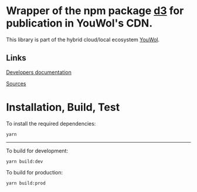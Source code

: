 # Wrapper of the npm package [d3](https://www.npmjs.com/package/d3) for publication in YouWol's CDN.




This library is part of the hybrid cloud/local ecosystem 
[YouWol](https://platform.youwol.com/applications/@youwol/platform/latest).

## Links

[Developers documentation](https://platform.youwol.com/applications/@youwol/cdn-explorer/latest?package=d3)


[Sources](https://github.com/youwol/cdn-externals/tree/master/d3)

# Installation, Build, Test

To install the required dependencies:

```shell
yarn
```
---
To build for development:

```shell
yarn build:dev
```

To build for production:

```shell
yarn build:prod
```
